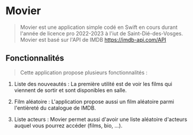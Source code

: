 # Movier
> Movier est une application simple codé en Swift en cours durant l'année de licence pro 2022-2023 à l'iut de Saint-Dié-des-Vosges.
Movier est basé sur l'API de IMDB <https://imdb-api.com/API>

## Fonctionnalités
> Cette application propose plusieurs fonctionnalités :

1. Liste des nouveautés :
  La première utilité est de voir les films qui viennent de sortir et sont disponibles en salle.

2. Film aléatoire :
  L'application propose aussi un film aléatoire parmi l'entièreté du catalogue de IMDB.

3. Liste acteurs :
  Movier permet aussi d'avoir une liste aléatoire d'acteurs auquel vous pourrez accéder (films, bio, ...).
